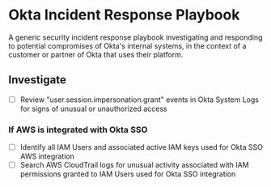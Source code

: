 # Okta Incident Response Playbook
A generic security incident response playbook investigating and responding to potential compromises of Okta's internal systems, in the context of a customer or partner of Okta that uses their platform.

## Investigate
- [ ] Review "user.session.impersonation.grant" events in Okta System Logs for signs of unusual or unauthorized access

### If AWS is integrated with Okta SSO
- [ ] Identify all IAM Users and associated active IAM keys used for Okta SSO AWS integration
- [ ] Search AWS CloudTrail logs for unusual activity associated with IAM permissions granted to IAM Users used for Okta SSO integration
</details>
